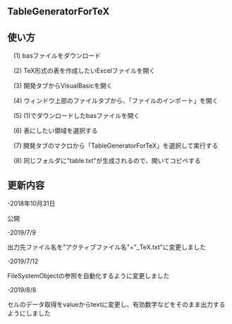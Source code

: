 ## TableGeneratorForTeX

## 使い方

　(1) basファイルをダウンロード

　(2) TeX形式の表を作成したいExcelファイルを開く

　(3) 開発タブからVisualBasicを開く

　(4) ウィンドウ上部のファイルタブから、「ファイルのインポート」を開く

　(5) (1)でダウンロードしたbasファイルを開く

　(6) 表にしたい領域を選択する

　(7) 開発タブのマクロから「TableGeneratorForTeX」を選択して実行する

　(8) 同じフォルダに"table.txt"が生成されるので、開いてコピペする
 
 ## 更新内容
 
 -2018年10月31日
 
 公開
 
 -2019/7/9
 
 出力先ファイル名を"アクティブファイル名"+"\_TeX.txt"に変更しました
 
 -2019/7/12
 
 FileSystemObjectの参照を自動化するように変更しました
 
 -2019/8/8
 
 セルのデータ取得をvalueからtextに変更し、有効数字などをそのまま出力するようにしました
 
